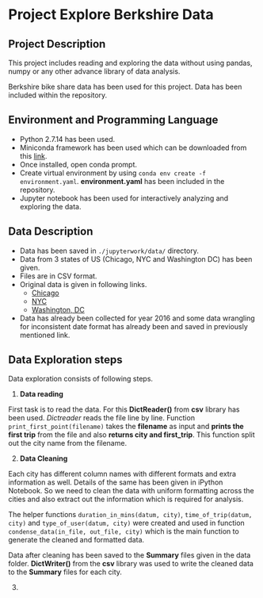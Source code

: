 # Project Explore Berkshire Data


## Project Description

This project includes reading and exploring the data without using pandas, numpy or any other advance library of data analysis.

Berkshire bike share data has been used for this project. Data has been included within the repository.


## Environment and Programming Language

* Python 2.7.14 has been used.
* Miniconda framework has been used which can be downloaded from this [link](https://repo.continuum.io/miniconda/).
* Once installed, open conda prompt.
* Create virtual environment by using `conda env create -f environment.yaml`. **environment.yaml** has been included in the repository.
* Jupyter notebook has been used for interactively analyzing and exploring the data.


## Data Description

* Data has been saved in `./jupyterwork/data/` directory.
* Data from 3 states of US (Chicago, NYC and Washington DC) has been given.
* Files are in CSV format.
* Original data is given in following links.
  * [Chicago](https://www.divvybikes.com/system-data)
  * [NYC](https://www.divvybikes.com/system-data)
  * [Washington, DC](https://www.capitalbikeshare.com/system-data)
* Data has already been collected for year 2016 and some data wrangling for inconsistent date format has already been and saved in previously mentioned link.


## Data Exploration steps

Data exploration consists of following steps.

1. **Data reading**

  First task is to read the data. For this **DictReader()** from **csv** library has been used.
  _Dictreader_ reads the file line by line. Function `print_first_point(filename)` takes the **filename** as input and **prints the first trip** from the file and also **returns city and first_trip**. This function split out the city name from the filename.

2. **Data Cleaning**

  Each city has different column names with different formats and extra information as well. Details of the same has been given in iPython Notebook. So we need to clean the data with uniform formatting across the cities and also extract out the information which is required for analysis.

  The helper functions `duration_in_mins(datum, city)`, `time_of_trip(datum, city)` and `type_of_user(datum, city)` were created and used in function `condense_data(in_file, out_file, city)` which is the main function to generate the cleaned and formatted data.

  Data after cleaning has been saved to the **Summary** files given in the data folder. **DictWriter()** from the **csv** library was used to write the cleaned data to the **Summary** files for each city.

3. 
